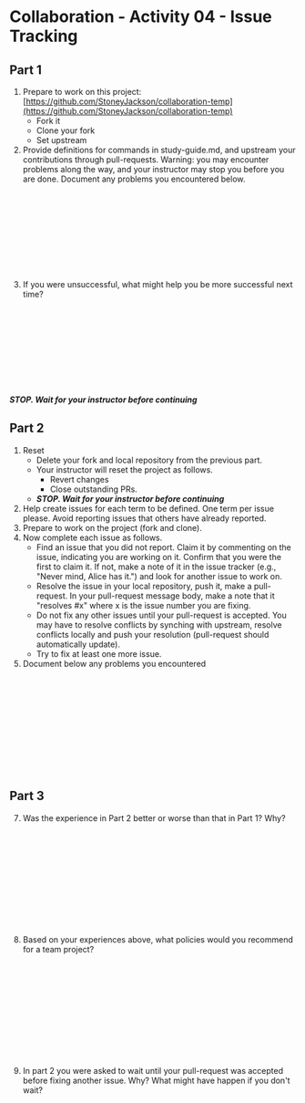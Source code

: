 # Collaboration - Activity 04 - Issue Tracking

## Part 1

1. Prepare to work on this project: [https://github.com/StoneyJackson/collaboration-temp](https://github.com/StoneyJackson/collaboration-temp)
    - Fork it
    - Clone your fork
    - Set upstream
2. Provide definitions for commands in study-guide.md, and upstream your contributions through pull-requests. Warning: you may encounter problems along the way, and your instructor may stop you before you are done. Document any problems you encountered below.
    ```











    ```
3. If you were unsuccessful, what might help you be more successful next time?
    ```











    ```
***STOP. Wait for your instructor before continuing***


## Part 2

1. Reset
    - Delete your fork and local repository from the previous part.
    - Your instructor will reset the project as follows.
        - Revert changes
        - Close outstanding PRs.
    - ***STOP. Wait for your instructor before continuing***
3. Help create issues for each term to be defined. One term per issue please. Avoid reporting issues that others have already reported.
4. Prepare to work on the project (fork and clone).
5. Now complete each issue as follows.
    - Find an issue that you did not report. Claim it by commenting on the issue, indicating you are working on it. Confirm that you were the first to claim it. If not, make a note of it in the issue tracker (e.g., "Never mind, Alice has it.") and look for another issue to work on.
    - Resolve the issue in your local repository, push it, make a pull-request. In your pull-request message body, make a note that it "resolves #x" where x is the issue number you are fixing.
    - Do not fix any other issues until your pull-request is accepted. You may have to resolve conflicts by synching with upstream, resolve conflicts locally and push your resolution (pull-request should automatically update).
    - Try to fix at least one more issue.
6. Document below any problems you encountered
    ```













    ```


## Part 3

7. Was the experience in Part 2 better or worse than that in Part 1? Why?
    ```













    ```
8. Based on your experiences above, what policies would you recommend for a team project?
    ```













    ```
9. In part 2 you were asked to wait until your pull-request was accepted before fixing another issue. Why? What might have happen if you don't wait?
    ```













    ```
